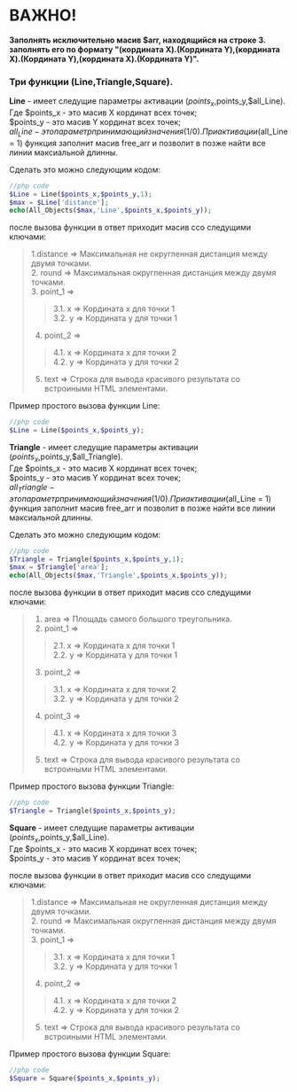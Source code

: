 # ВАЖНО!
**Заполнять исключительно масив $arr, находящийся на строке 3.
заполнять его по формату "(кордината X).(Кордината Y),(кордината X).(Кордината Y),(кордината X).(Кордината Y)".**

### Три функции (**Line**,**Triangle**,**Square**). <br>

**Line** - имеет следущие параметры активации ($points_x,$points_y,$all_Line). <br>
Где $points_x - это масив X кординат всех точек; <br>
$points_y - это масив Y кординат всех точек; <br>
$all_Line - это параметр принимающий значения (1/0). При активации ($all_Line = 1) функция заполнит масив free_arr и позволит в позже найти все линии максиальной длинны. <br>

Сделать это можно следующим кодом:
```php
//php code 
$Line = Line($points_x,$points_y,1);
$max = $Line['distance'];
echo(All_Objects($max,'Line',$points_x,$points_y));
```
после вызова функции в ответ приходит масив cсо следущими ключами: <br>
> 1.distance => Максимальная не округленная дистанция между двумя точками. <br>
> 2. round => Максимальная округленная дистанция между двумя точками. <br>
> 3. point_1 => <br>
>> 3.1. x => Кордината x для точки 1<br> 
>> 3.2. y => Кордината y для точки 1<br> 
> 4. point_2 => <br>
>> 4.1. x => Кордината x для точки 2<br> 
>> 4.2. y => Кордината y для точки 2<br> 
> 5. text => Строка для вывода красивого результата со встроиными HTML элементами.<br>

Пример простого вызова функции Line:<br>
```php
//php code 
$Line = Line($points_x,$points_y);
```


**Triangle** - имеет следущие параметры активации ($points_x,$points_y,$all_Triangle). <br>
Где $points_x - это масив X кординат всех точек; <br>
$points_y - это масив Y кординат всех точек; <br>
$all_Triangle - это параметр принимающий значения (1/0). При активации ($all_Line = 1) функция заполнит масив free_arr и позволит в позже найти все линии максиальной длинны. <br>

Сделать это можно следующим кодом:
```php
//php code 
$Triangle = Triangle($points_x,$points_y,1);
$max = $Triangle['area'];
echo(All_Objects($max,'Triangle',$points_x,$points_y));
```
после вызова функции в ответ приходит масив cсо следущими ключами: <br>
> 1. area => Площадь самого большого треугольника. <br>
> 2. point_1 => <br>
>> 2.1. x => Кордината x для точки 1<br> 
>> 2.2. y => Кордината y для точки 1<br> 
> 3. point_2 => <br>
>> 3.1. x => Кордината x для точки 2<br> 
>> 3.2. y => Кордината y для точки 2<br> 
> 4. point_3 => <br>
>> 4.1. x => Кордината x для точки 3<br> 
>> 4.2. y => Кордината y для точки 3<br> 
> 5. text => Строка для вывода красивого результата со встроиными HTML элементами.<br>

Пример простого вызова функции Triangle:<br>
```php
//php code 
$Triangle = Triangle($points_x,$points_y);
```


**Square** - имеет следущие параметры активации ($points_x,$points_y,$all_Line). <br>
Где $points_x - это масив X кординат всех точек; <br>
$points_y - это масив Y кординат всех точек; <br>

после вызова функции в ответ приходит масив cсо следущими ключами: <br>
> 1.distance => Максимальная не округленная дистанция между двумя точками. <br>
> 2. round => Максимальная округленная дистанция между двумя точками. <br>
> 3. point_1 => <br>
>> 3.1. x => Кордината x для точки 1<br> 
>> 3.2. y => Кордината y для точки 1<br> 
> 4. point_2 => <br>
>> 4.1. x => Кордината x для точки 2<br> 
>> 4.2. y => Кордината y для точки 2<br> 
> 5. text => Строка для вывода красивого результата со встроиными HTML элементами.<br>

Пример простого вызова функции Square:<br>
```php
//php code 
$Square = Square($points_x,$points_y);
```
